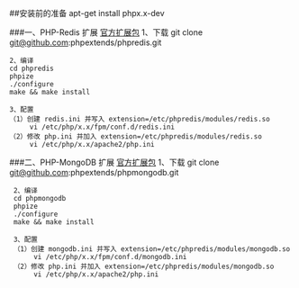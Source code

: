 ##安装前的准备
    apt-get install phpx.x-dev

###一、PHP-Redis 扩展 <a href="https://pecl.php.net/package/redis">官方扩展包</a>
    1、下载
    git clone git@github.com:phpextends/phpredis.git
    
    2、编译
    cd phpredis
    phpize
    ./configure
    make && make install
    
    3、配置
    （1）创建 redis.ini 并写入 extension=/etc/phpredis/modules/redis.so
         vi /etc/php/x.x/fpm/conf.d/redis.ini
    （2）修改 php.ini 并加入 extension=/etc/phpredis/modules/redis.so
         vi /etc/php/x.x/apache2/php.ini
 
 ###二、PHP-MongoDB 扩展 <a href="https://pecl.php.net/package/mongodb">官方扩展包</a>
     1、下载
     git clone git@github.com:phpextends/phpmongodb.git
     
     2、编译
     cd phpmongodb
     phpize
     ./configure
     make && make install
     
     3、配置
     （1）创建 mongodb.ini 并写入 extension=/etc/phpredis/modules/mongodb.so
          vi /etc/php/x.x/fpm/conf.d/mongodb.ini
     （2）修改 php.ini 并加入 extension=/etc/phpredis/modules/mongodb.so
          vi /etc/php/x.x/apache2/php.ini